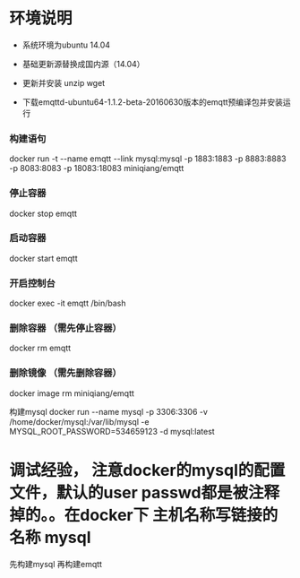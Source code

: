 # 环境说明

* 系统环境为ubuntu 14.04

* 基础更新源替换成国内源（14.04）

* 更新并安装 unzip wget

* 下载emqttd-ubuntu64-1.1.2-beta-20160630版本的emqtt预编译包并安装运行

### 构建语句

docker run -t --name emqtt --link mysql:mysql -p 1883:1883 -p 8883:8883 -p 8083:8083 -p 18083:18083  miniqiang/emqtt

### 停止容器

docker stop emqtt

### 启动容器

docker start emqtt

### 开启控制台

docker exec -it emqtt /bin/bash

### 删除容器 （需先停止容器）

docker rm emqtt


### 删除镜像 （需先删除容器）

docker image rm miniqiang/emqtt


构建mysql
docker run --name mysql -p 3306:3306 -v /home/docker/mysql:/var/lib/mysql -e MYSQL_ROOT_PASSWORD=534659123 -d mysql:latest

# 调试经验， 注意docker的mysql的配置文件，默认的user passwd都是被注释掉的。。在docker下 主机名称写链接的名称 mysql


先构建mysql  再构建emqtt
